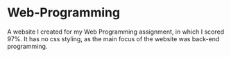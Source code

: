 # Web-Programming
A website I created for my Web Programming assignment, in which I scored 97%. It has no css styling, as the main focus of the website was back-end programming.  
